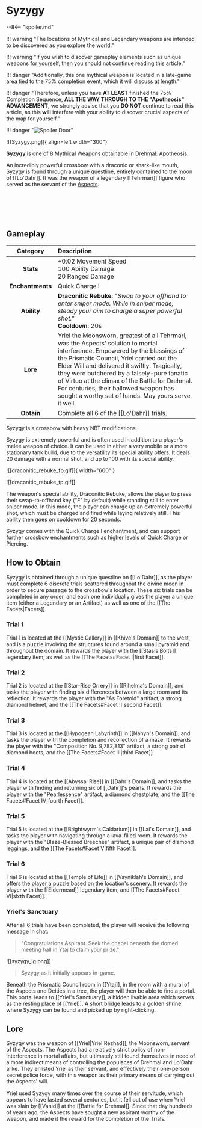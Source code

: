 # Syzygy

--8<-- "spoiler.md"

!!! warning "The locations of Mythical and Legendary weapons are intended to be discovered as you explore the world."

!!! warning "If you wish to discover gameplay elements such as unique weapons for yourself, then you should not continue reading this article."

!!! danger "Additionally, this one mythical weapon is located in a late-game area tied to the 75% completion event, which it will discuss at length."

!!! danger "Therefore, unless you have **AT LEAST** finished the 75% Completion Sequence, **ALL THE WAY THROUGH TO THE "Apotheosis" ADVANCEMENT**, we strongly advise that you **DO NOT** continue to read this article, as this **will** interfere with your ability to discover crucial aspects of the map for yourself."

!!! danger "![Spoiler Door](/assets/img/spoiler_door.png)"

![[Syzygy.png]]{ align=left width="300"}

**Syzygy** is one of 8 Mythical Weapons obtainable in Drehmal: Apotheosis.

An incredibly powerful crossbow with a draconic or shark-like mouth, Syzygy is found through a unique questline, entirely contained to the moon of [[Lo'Dahr]]. It was the weapon of a legendary [[Tehrmari]] figure who served as the servant of the [Aspects](/Lore/Higher_Beings/Aspects/).

<br> <br> <br> <br>

## Gameplay

| Category | Description                 |
|:--------------------------------:|:-----------------------------------------------------------------------------------------------------------------------------------------------------------------------------|
| **Stats**                        | +0.02 Movement Speed <br> 100 Ability Damage <br> 20 Ranged Damage |
| **Enchantments**                 | Quick Charge I |
| **Ability**                      | **Draconitic Rebuke**: "*Swap to your offhand to enter sniper mode. While in sniper mode, steady your aim to charge a super powerful shot.*" <br> **Cooldown**: 20s      |
| **Lore**                         | Yriel the Moonsworn, greatest of all Tehrmari, was the Aspects' solution to mortal interference. Empowered by the blessings of the Prismatic Council, Yriel carried out the Elder Will and delivered it swiftly. Tragically, they were butchered by a falsely-pure fanatic of Virtuo at the climax of the Battle for Drehmal. For centuries, their hallowed weapon has sought a worthy set of hands. May yours serve it well. |
| **Obtain**                       | Complete all 6 of the [[Lo'Dahr]] trials.               |

Syzygy is a crossbow with heavy NBT modifications.

Syzygy is extremely powerful and is often used in addition to a player's melee weapon of choice. It can be used in either a very mobile or a more stationary tank build, due to the versatility its special ability offers. It deals 20 damage with a normal shot, and up to 100 with its special ability.

![[draconitic_rebuke_fp.gif]]{ width="600" } 

![[draconitic_rebuke_tp.gif]]

The weapon's special ability, Draconitic Rebuke, allows the player to press their swap-to-offhand key ("F" by default) while standing still to enter sniper mode. In this mode, the player can charge up an extremely powerful shot, which must be charged and fired while laying relatively still. This ability then goes on cooldown for 20 seconds.

Syzygy comes with the Quick Charge I enchantment, and can support further crossbow enchantments such as higher levels of Quick Charge or Piercing.

## How to Obtain
Syzygy is obtained through a unique questline on [[Lo'Dahr]], as the player must complete 6 discrete trials scattered throughout the divine moon in order to secure passage to the crossbow's location. These six trials can be completed in any order, and each one individually gives the player a unique item (either a Legendary or an Artifact) as well as one of the [[The Facets|Facets]].

### Trial 1
Trial 1 is located at the [[Mystic Gallery]] in [[Khive's Domain]] to the west, and is a puzzle involving the structures found around a small pyramid and throughout the domain. It rewards the player with the [[Stasis Bolts]] legendary item, as well as the [[The Facets#Facet I|first Facet]].

### Trial 2
Trial 2 is located at the [[Star-Rise Orrery]] in [[Rihelma's Domain]], and tasks the player with finding six differences between a large room and its reflection. It rewards the player with the "As Foretold" artifact, a strong diamond helmet, and the [[The Facets#Facet II|second Facet]].

### Trial 3
Trial 3 is located at the [[Hypogean Labyrinth]] in [[Nahyn's Domain]], and tasks the player with the completion and recollection of a maze. It rewards the player with the "Composition No. 9,782,813" artifact, a strong pair of diamond boots, and the [[The Facets#Facet III|third Facet]].

### Trial 4
Trial 4 is located at the [[Abyssal Rise]] in [[Dahr's Domain]], and tasks the player with finding and returning six of [[Dahr]]'s pearls. It rewards the player with the "Pearlessence" artifact, a diamond chestplate, and the [[The Facets#Facet IV|fourth Facet]].

### Trial 5
Trial 5 is located at the [[Brightwyrm's Caldarium]] in [[Lai's Domain]], and tasks the player with navigating through a lava-filled room. It rewards the player with the "Blaze-Blessed Breeches" artifact, a unique pair of diamond leggings, and the [[The Facets#Facet V|fifth Facet]].

### Trial 6
Trial 6 is located at the [[Temple of Life]] in [[Vayniklah's Domain]], and offers the player a puzzle based on the location's scenery. It rewards the player with the [[Eldermead]] legendary item, and [[The Facets#Facet VI|sixth Facet]].

### Yriel's Sanctuary
After all 6 trials have been completed, the player will receive the following message in chat:

> "Congratulations Aspirant. Seek the chapel beneath the domed meeting hall in Ytaj to claim your prize."

![[syzygy_ig.png]]
> Syzygy as it initially appears in-game.

Beneath the Prismatic Council room in [[Ytaj]], in the room with a mural of the Aspects and Deities in a tree, the player will then be able to find a portal. This portal leads to [[Yriel's Sanctuary]], a hidden livable area which serves as the resting place of [[Yriel]]. A short bridge leads to a golden shrine, where Syzygy can be found and picked up by right-clicking.

## Lore
Syzygy was the weapon of [[Yriel|Yriel Rezhad]], the Moonsworn, servant of the Aspects. The Aspects had a relatively strict policy of non-interference in mortal affairs, but ultimately still found themselves in need of a more indirect means of controlling the populaces of Drehmal and Lo'Dahr alike. They enlisted Yriel as their servant, and effectively their one-person secret police force, with this weapon as their primary means of carrying out the Aspects' will.

Yriel used Syzygy many times over the course of their servitude, which appears to have lasted several centuries, but it fell out of use when Yriel was slain by [[Vahid]] at the [[Battle for Drehmal]]. Since that day hundreds of years ago, the Aspects have sought a new aspirant worthy of the weapon, and made it the reward for the completion of the Trials.
